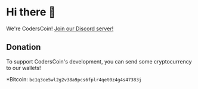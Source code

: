 # Hi there 👋

We're CodersCoin!
[Join our Discord server!](https://discord.gg/ACvDfS3RDC)

## Donation
To support CodersCoin's development, you can send some cryptocurrency to our wallets!

*Bitcoin: `bc1q3ce5wl2g2v38a9pcs6fplr4qet0z4g4s47383j`
<!--

**Here are some ideas to get you started:**

🙋‍♀️ A short introduction - what is your organization all about?
🌈 Contribution guidelines - how can the community get involved?
👩‍💻 Useful resources - where can the community find your docs? Is there anything else the community should know?
🍿 Fun facts - what does your team eat for breakfast?
🧙 Remember, you can do mighty things with the power of [Markdown](https://docs.github.com/github/writing-on-github/getting-started-with-writing-and-formatting-on-github/basic-writing-and-formatting-syntax)
-->
